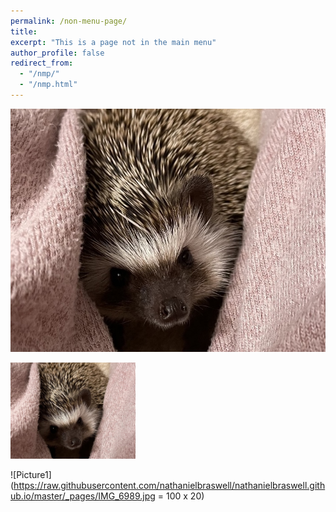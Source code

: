 ```yaml
---
permalink: /non-menu-page/
title: 
excerpt: "This is a page not in the main menu"
author_profile: false
redirect_from: 
  - "/nmp/"
  - "/nmp.html"
---
```


![Picture1](https://raw.githubusercontent.com/nathanielbraswell/nathanielbraswell.github.io/master/_pages/IMG_6989.jpg)

<p>
<img src="https://raw.githubusercontent.com/nathanielbraswell/nathanielbraswell.github.io/master/_pages/IMG_6989.jpg" alt="Picture 1" width="200"/>
</p>

![Picture1](https://raw.githubusercontent.com/nathanielbraswell/nathanielbraswell.github.io/master/_pages/IMG_6989.jpg = 100 x 20)



